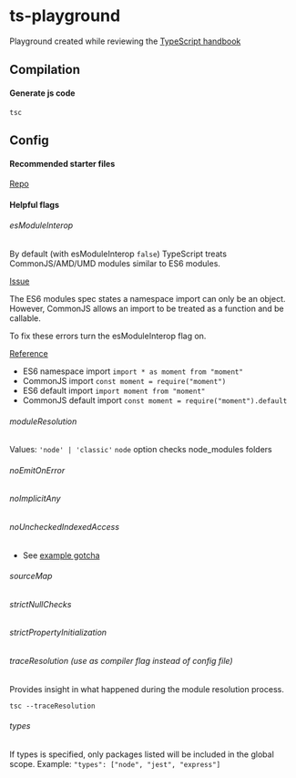 # ts-playground

Playground created while reviewing the [TypeScript handbook](^1)

## Compilation

#### Generate js code

```console
tsc
```

## Config

#### Recommended starter files

[Repo](^2)

#### Helpful flags

###### esModuleInterop

By default (with esModuleInterop `false`) TypeScript treats CommonJS/AMD/UMD modules similar to ES6 modules.

<u>Issue</u>

The ES6 modules spec states a namespace import can only be an object. However, CommonJS allows an import to be treated as a function and be callable.

To fix these errors turn the esModuleInterop flag on.

<u>Reference</U>

- ES6 namespace import `import * as moment from "moment"`
- CommonJS import `const moment = require("moment")`
- ES6 default import `import moment from "moment"`
- CommonJS default import `const moment = require("moment").default`

###### moduleResolution
Values: `'node' | 'classic'`
`node` option checks node_modules folders
###### noEmitOnError
###### noImplicitAny
###### noUncheckedIndexedAccess
- See [example gotcha](/gotchas/indexed-access.ts)
###### sourceMap
###### strictNullChecks
###### strictPropertyInitialization
###### traceResolution (use as compiler flag instead of config file)
Provides insight in what happened during the module resolution process.
```console
tsc --traceResolution
```
###### types
If types is specified, only packages listed will be included in the global scope. Example:
 `"types": ["node", "jest", "express"]`

[^1]:https://www.typescriptlang.org/docs/handbook/intro.html
[^2]:https://github.com/tsconfig/bases#centralized-recommendations-for-tsconfig-bases
